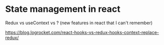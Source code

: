 # State management in react

Redux vs useContext vs ? (new features in react that I can't remember)

https://blog.logrocket.com/react-hooks-vs-redux-hooks-context-replace-redux/